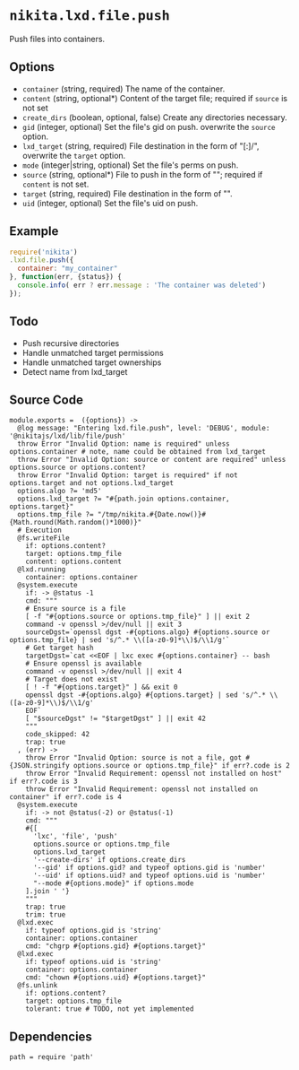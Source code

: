 
# `nikita.lxd.file.push`

Push files into containers.

## Options

* `container` (string, required)
  The name of the container.
* `content` (string, optional*)
  Content of the target file; required if `source` is not set
* `create_dirs` (boolean, optional, false)
  Create any directories necessary.
* `gid` (integer, optional)
  Set the file's gid on push.
  overwrite the `source` option.
* `lxd_target` (string, required)
  File destination in the form of "[<remote>:]<container>/<path>",
  overwrite the `target` option.
* `mode` (integer|string, optional)
  Set the file's perms on push.
* `source` (string, optional*)
  File to push in the form of "<path>"; required if `content` is not set.
* `target` (string, required)
  File destination in the form of "<path>".
* `uid` (integer, optional)
  Set the file's uid on push.

## Example

```js
require('nikita')
.lxd.file.push({
  container: "my_container"
}, function(err, {status}) {
  console.info( err ? err.message : 'The container was deleted')
});
```

## Todo

* Push recursive directories
* Handle unmatched target permissions
* Handle unmatched target ownerships
* Detect name from lxd_target

## Source Code

    module.exports =  ({options}) ->
      @log message: "Entering lxd.file.push", level: 'DEBUG', module: '@nikitajs/lxd/lib/file/push'
      throw Error "Invalid Option: name is required" unless options.container # note, name could be obtained from lxd_target
      throw Error "Invalid Option: source or content are required" unless options.source or options.content?
      throw Error "Invalid Option: target is required" if not options.target and not options.lxd_target
      options.algo ?= 'md5'
      options.lxd_target ?= "#{path.join options.container, options.target}"
      options.tmp_file ?= "/tmp/nikita.#{Date.now()}#{Math.round(Math.random()*1000)}"
      # Execution
      @fs.writeFile
        if: options.content?
        target: options.tmp_file
        content: options.content
      @lxd.running
        container: options.container
      @system.execute
        if: -> @status -1
        cmd: """
        # Ensure source is a file
        [ -f "#{options.source or options.tmp_file}" ] || exit 2
        command -v openssl >/dev/null || exit 3
        sourceDgst=`openssl dgst -#{options.algo} #{options.source or options.tmp_file} | sed 's/^.* \\([a-z0-9]*\\)$/\\1/g'`
        # Get target hash
        targetDgst=`cat <<EOF | lxc exec #{options.container} -- bash
        # Ensure openssl is available
        command -v openssl >/dev/null || exit 4
        # Target does not exist
        [ ! -f "#{options.target}" ] && exit 0
        openssl dgst -#{options.algo} #{options.target} | sed 's/^.* \\([a-z0-9]*\\)$/\\1/g'
        EOF`
        [ "$sourceDgst" != "$targetDgst" ] || exit 42
        """
        code_skipped: 42
        trap: true
      , (err) ->
        throw Error "Invalid Option: source is not a file, got #{JSON.stringify options.source or options.tmp_file}" if err?.code is 2
        throw Error "Invalid Requirement: openssl not installed on host" if err?.code is 3
        throw Error "Invalid Requirement: openssl not installed on container" if err?.code is 4
      @system.execute
        if: -> not @status(-2) or @status(-1)
        cmd: """
        #{[
          'lxc', 'file', 'push'
          options.source or options.tmp_file
          options.lxd_target
          '--create-dirs' if options.create_dirs
          '--gid' if options.gid? and typeof options.gid is 'number'
          '--uid' if options.uid? and typeof options.uid is 'number'
          "--mode #{options.mode}" if options.mode
        ].join ' '}
        """
        trap: true
        trim: true
      @lxd.exec
        if: typeof options.gid is 'string'
        container: options.container
        cmd: "chgrp #{options.gid} #{options.target}"
      @lxd.exec
        if: typeof options.uid is 'string'
        container: options.container
        cmd: "chown #{options.uid} #{options.target}"
      @fs.unlink
        if: options.content?
        target: options.tmp_file
        tolerant: true # TODO, not yet implemented

## Dependencies

    path = require 'path'
